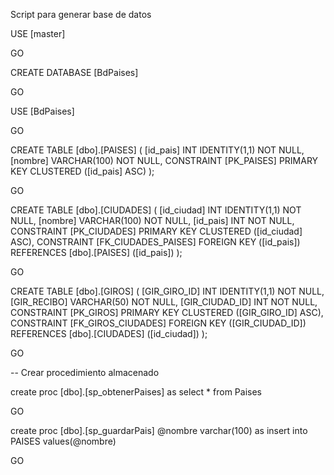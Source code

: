 Script para generar base de datos

USE [master]

GO

CREATE DATABASE [BdPaises]

GO

USE [BdPaises]

GO


CREATE TABLE [dbo].[PAISES] (
    [id_pais] INT IDENTITY(1,1) NOT NULL,
    [nombre] VARCHAR(100) NOT NULL,
    CONSTRAINT [PK_PAISES] PRIMARY KEY CLUSTERED ([id_pais] ASC)
);

GO


CREATE TABLE [dbo].[CIUDADES] (
    [id_ciudad] INT IDENTITY(1,1) NOT NULL,
    [nombre] VARCHAR(100) NOT NULL,
    [id_pais] INT NOT NULL,
    CONSTRAINT [PK_CIUDADES] PRIMARY KEY CLUSTERED ([id_ciudad] ASC),
    CONSTRAINT [FK_CIUDADES_PAISES] FOREIGN KEY ([id_pais]) REFERENCES [dbo].[PAISES] ([id_pais])
);

GO


CREATE TABLE [dbo].[GIROS] (
    [GIR_GIRO_ID] INT IDENTITY(1,1) NOT NULL,
    [GIR_RECIBO] VARCHAR(50) NOT NULL,
    [GIR_CIUDAD_ID] INT NOT NULL,
    CONSTRAINT [PK_GIROS] PRIMARY KEY CLUSTERED ([GIR_GIRO_ID] ASC),
    CONSTRAINT [FK_GIROS_CIUDADES] FOREIGN KEY ([GIR_CIUDAD_ID]) REFERENCES [dbo].[CIUDADES] ([id_ciudad])
);

GO

-- Crear procedimiento almacenado

create proc [dbo].[sp_obtenerPaises]
as
	select * from Paises
 
GO

create proc [dbo].[sp_guardarPais]
@nombre varchar(100)
as
	insert into PAISES values(@nombre)
 
GO
